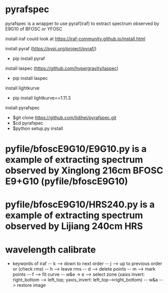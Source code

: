 # pyrafspec

pyrafspec is a wrapper to use pyraf(iraf) to extract spectrum observed by E9G10 of BFOSC or YFOSC

install iraf could look at https://iraf-community.github.io/install.html

install pyraf (https://pypi.org/project/pyraf/)
- pip install pyraf

install laspec (https://github.com/hypergravity/laspec)
- pip install laspec

install lightkurve
- pip install lightkurve==1.11.3

install pyrafspec
- $git clone https://github.com/lidihei/pyrafspec.git
- $cd pyrafspec
- $python setup.py install

# pyfile/bfoscE9G10/E9G10.py is a example of extracting spectrum observed by Xinglong 216cm BFOSC E9+G10 (pyfile/bfoscE9G10)
# pyfile/bfoscE9G10/HRS240.py is a example of extracting spectrum observed by Lijiang 240cm HRS

# wavelength calibrate
- keywords of iraf
-- k --> down to next order 
-- j --> up to previous order or (check rms)
-- h --> leave rms
-- d --> delete points
-- m --> mark points
-- f --> fit curve
-- w&e -> e --> select zone (xaixs invert: right_bottom --> left_top; yaxis_invert: left_top-->right_bottom)
-- w&a --> restore image
